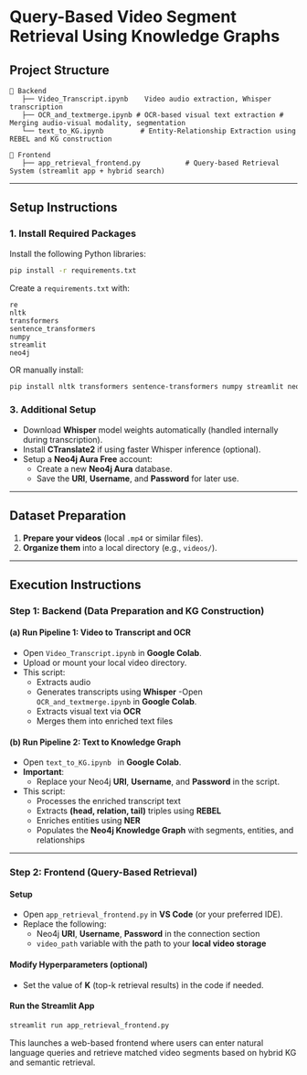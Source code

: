 # Query-Based Video Segment Retrieval Using Knowledge Graphs


##  Project Structure

```
📂 Backend
   ├── Video_Transcript.ipynb    Video audio extraction, Whisper transcription
   ├── OCR_and_textmerge.ipynb # OCR-based visual text extraction # Merging audio-visual modality, segmentation
   └── text_to_KG.ipynb         # Entity-Relationship Extraction using REBEL and KG construction

📂 Frontend
   ├── app_retrieval_frontend.py           # Query-based Retrieval System (streamlit app + hybrid search)
```

---

## Setup Instructions



### 1. Install Required Packages
Install the following Python libraries:

```bash
pip install -r requirements.txt
```
Create a `requirements.txt` with:

```
re
nltk
transformers
sentence_transformers
numpy
streamlit
neo4j
```

OR manually install:

```bash
pip install nltk transformers sentence-transformers numpy streamlit neo4j
```

### 3. Additional Setup
- Download **Whisper** model weights automatically (handled internally during transcription).
- Install **CTranslate2** if using faster Whisper inference (optional).
- Setup a **Neo4j Aura Free** account:
  - Create a new **Neo4j Aura** database.
  - Save the **URI**, **Username**, and **Password** for later use.

---

## Dataset Preparation

1. **Prepare your videos** (local `.mp4` or similar files).
2. **Organize them** into a local directory (e.g., `videos/`).

---

## Execution Instructions

### Step 1: Backend (Data Preparation and KG Construction)

#### (a) Run Pipeline 1: Video to Transcript and OCR

- Open `Video_Transcript.ipynb` in **Google Colab**.
- Upload or mount your local video directory.
- This script:
  - Extracts audio
  - Generates transcripts using **Whisper**
-Open `OCR_and_textmerge.ipynb` in **Google Colab**.
  - Extracts visual text via **OCR**
  - Merges them into enriched text files

#### (b) Run Pipeline 2: Text to Knowledge Graph

- Open `text_to_KG.ipynb ` in **Google Colab**.
- **Important**:  
  - Replace your Neo4j **URI**, **Username**, and **Password** in the script.
- This script:
  - Processes the enriched transcript text
  - Extracts **(head, relation, tail)** triples using **REBEL**
  - Enriches entities using **NER**
  - Populates the **Neo4j Knowledge Graph** with segments, entities, and relationships

---

### Step 2: Frontend (Query-Based Retrieval)

####  Setup
- Open `app_retrieval_frontend.py` in **VS Code** (or your preferred IDE).
- Replace the following:
  - Neo4j **URI**, **Username**, **Password** in the connection section
  - `video_path` variable with the path to your **local video storage**

####  Modify Hyperparameters (optional)
- Set the value of **K** (top-k retrieval results) in the code if needed.

####  Run the Streamlit App
```bash
streamlit run app_retrieval_frontend.py
```

This launches a web-based frontend where users can enter natural language queries and retrieve matched video segments based on hybrid KG and semantic retrieval.


